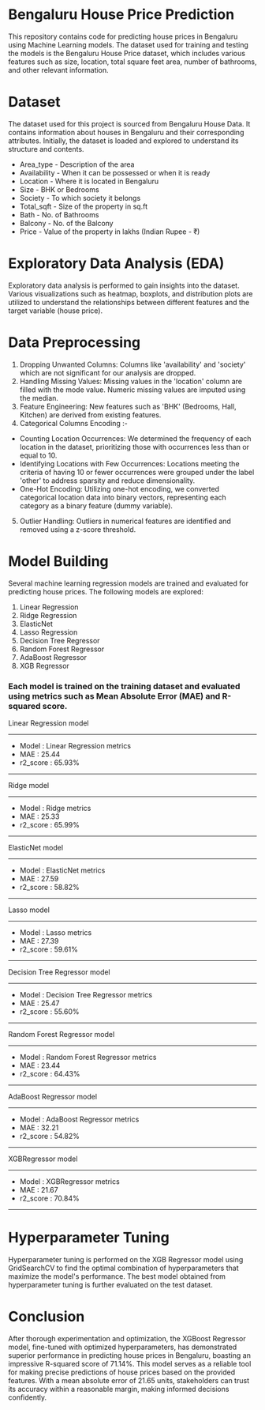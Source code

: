 # Bengaluru House Price Prediction
This repository contains code for predicting house prices in Bengaluru using Machine Learning models. The dataset used for training and testing the models is the Bengaluru House Price dataset, which includes various features such as size, location, total square feet area, number of bathrooms, and other relevant information.

# Dataset
The dataset used for this project is sourced from Bengaluru House Data. It contains information about houses in Bengaluru and their corresponding attributes. Initially, the dataset is loaded and explored to understand its structure and contents.

* Area_type - Description of the area
* Availability - When it can be possessed or when it is ready
* Location - Where it is located in Bengaluru
* Size - BHK or Bedrooms
* Society - To which society it belongs
* Total_sqft - Size of the property in sq.ft
* Bath - No. of Bathrooms
* Balcony - No. of the Balcony
* Price - Value of the property in lakhs (Indian Rupee - ₹)

# Exploratory Data Analysis (EDA)
Exploratory data analysis is performed to gain insights into the dataset. Various visualizations such as heatmap, boxplots, and distribution plots are utilized to understand the relationships between different features and the target variable (house price).

# Data Preprocessing
1. Dropping Unwanted Columns: Columns like 'availability' and 'society' which are not significant for our analysis are dropped.
2. Handling Missing Values: Missing values in the 'location' column are filled with the mode value. Numeric missing values are imputed using the median.
3. Feature Engineering: New features such as 'BHK' (Bedrooms, Hall, Kitchen) are derived from existing features.
4. Categorical Columns Encoding :-
* Counting Location Occurrences: We determined the frequency of each location in the dataset, prioritizing those with occurrences less than or equal to 10.
* Identifying Locations with Few Occurrences: Locations meeting the criteria of having 10 or fewer occurrences were grouped under the label 'other' to address sparsity and reduce dimensionality.
* One-Hot Encoding: Utilizing one-hot encoding, we converted categorical location data into binary vectors, representing each category as a binary feature (dummy variable).
5. Outlier Handling: Outliers in numerical features are identified and removed using a z-score threshold.

# Model Building
Several machine learning regression models are trained and evaluated for predicting house prices. The following models are explored:

1. Linear Regression
2. Ridge Regression
3. ElasticNet
4. Lasso Regression
5. Decision Tree Regressor
6. Random Forest Regressor
7. AdaBoost Regressor
8. XGB Regressor

### Each model is trained on the training dataset and evaluated using metrics such as Mean Absolute Error (MAE) and R-squared score.

Linear Regression model
**************************************** 
* Model : Linear Regression metrics
* MAE : 25.44
* r2_score : 65.93% 
**************************************** 

Ridge model
**************************************** 
* Model : Ridge metrics
* MAE : 25.33
* r2_score : 65.99% 
**************************************** 

ElasticNet model
**************************************** 
* Model : ElasticNet metrics
* MAE : 27.59
* r2_score : 58.82% 
**************************************** 

Lasso model
**************************************** 
* Model : Lasso metrics
* MAE : 27.39
* r2_score : 59.61% 
**************************************** 

Decision Tree Regressor model
**************************************** 
* Model : Decision Tree Regressor metrics
* MAE : 25.47
* r2_score : 55.60% 
**************************************** 

Random Forest Regressor model
**************************************** 
* Model : Random Forest Regressor metrics
* MAE : 23.44
* r2_score : 64.43% 
**************************************** 

AdaBoost Regressor  model
**************************************** 
* Model : AdaBoost Regressor  metrics
* MAE : 32.21
* r2_score : 54.82% 
**************************************** 

XGBRegressor model
**************************************** 
* Model : XGBRegressor metrics
* MAE : 21.67
* r2_score : 70.84% 
**************************************** 


# Hyperparameter Tuning
Hyperparameter tuning is performed on the XGB Regressor model using GridSearchCV to find the optimal combination of hyperparameters that maximize the model's performance. The best model obtained from hyperparameter tuning is further evaluated on the test dataset.

# Conclusion
After thorough experimentation and optimization, the XGBoost Regressor model, fine-tuned with optimized hyperparameters, has demonstrated superior performance in predicting house prices in Bengaluru, boasting an impressive R-squared score of 71.14%. This model serves as a reliable tool for making precise predictions of house prices based on the provided features. With a mean absolute error of 21.65 units, stakeholders can trust its accuracy within a reasonable margin, making informed decisions confidently.